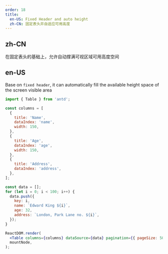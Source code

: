 ```yaml
---
order: 18
title:
  en-US: Fixed Header and auto height
  zh-CN: 固定表头并自适应可用高度
---
```


## zh-CN

在固定表头的基础上，允许自动撑满可视区域可用高度空间

## en-US

Base on `fixed header`, it can automatically fill the available height space of the screen visible area

```jsx
import { Table } from 'antd';

const columns = [
  {
    title: 'Name',
    dataIndex: 'name',
    width: 150,
  },
  {
    title: 'Age',
    dataIndex: 'age',
    width: 150,
  },
  {
    title: 'Address',
    dataIndex: 'address',
  },
];

const data = [];
for (let i = 0; i < 100; i++) {
  data.push({
    key: i,
    name: `Edward King ${i}`,
    age: 32,
    address: `London, Park Lane no. ${i}`,
  });
}

ReactDOM.render(
  <Table columns={columns} dataSource={data} pagination={{ pageSize: 50 }} scroll={{ y: true }} />,
  mountNode,
);
```

